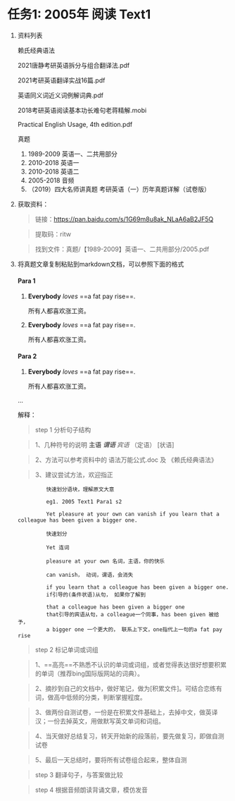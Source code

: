 
# 任务1: 2005年 阅读 Text1
1.  资料列表

    赖氏经典语法

    2021唐静考研英语拆分与组合翻译法.pdf

    2021考研英语翻译实战16篇.pdf

    英语同义词近义词例解词典.pdf

    2018考研英语阅读基本功长难句老蒋精解.mobi

    Practical English Usage, 4th edition.pdf

    真题
    1.  1989-2009 英语一、二共用部分
    1.  2010-2018 英语一
    1.  2010-2018 英语二
    1.  2005-2018 音频
    1.  （2019）四大名师讲真题 考研英语（一）历年真题详解（试卷版）

1.  获取资料：

    >链接：https://pan.baidu.com/s/1G69m8u8ak_NLaA6aB2JF5Q 
 
    >提取码：ritw

    >找到文件：真题/【1989-2009】英语一、二共用部分/2005.pdf

1. 将真题文章复制粘贴到markdown文档，可以参照下面的格式


    #### Para 1
        
    1.  **Everybody** *loves* ==a fat pay rise==.

        所有人都喜欢涨工资。
    1.  **Everybody** *loves* ==a fat pay rise==.

        所有人都喜欢涨工资。
    #### Para 2
        
    1.  **Everybody** *loves* ==a fat pay rise==.

        所有人都喜欢涨工资。
    
    ...

    解释：
    >step 1 分析句子结构

    >1、几种符号的说明
    **主语** 
    _**谓语**_ 
    *宾语* 
    （定语）
    [状语] 

    >2、方法可以参考资料中的 语法万能公式.doc 及 《赖氏经典语法》

    >3、建议尝试方法，欢迎指正
    
                快速划分语块，理解原文大意

                eg1. 2005 Text1 Para1 s2

                Yet pleasure at your own can vanish if you learn that a colleague has been given a bigger one. 

                快速划分

                Yet 连词

                pleasure at your own 名词，主语，你的快乐

                can vanish， 动词，谓语，会消失

                if you learn that a colleague has been given a bigger one. 
                if引导的(条件状语)从句， 如果你了解到

                that a colleague has been given a bigger one 
                that引导的宾语从句，a colleague一个同事，has been given 被给予，
                a bigger one 一个更大的， 联系上下文，one指代上一句的a fat pay rise

    >step 2 标记单词或词组

    >1、==高亮==不熟悉不认识的单词或词组，或者觉得表达很好想要积累的单词（推荐bing国际版网站的词典）。

    >2、摘抄到自己的文档中，做好笔记，做为[积累文件]。可结合恋练有词，做高中低频的分类，判断掌握程度。

    >3、做两份自测试卷，一份是在积累文件基础上，去掉中文，做英译汉；一份去掉英文，用做默写英文单词和词组。

    >4、当天做好总结复习，转天开始新的段落前，要先做复习，即做自测试卷

    >5、最后一天总结时，要将所有试卷组合起来，整体自测
    
    >step 3 翻译句子，与答案做比较

    >step 4 根据音频朗读背诵文章，模仿发音


